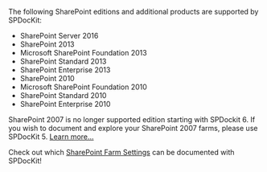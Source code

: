 The following SharePoint editions and additional products are supported by SPDocKit:

* SharePoint Server 2016
* SharePoint 2013
 * Microsoft SharePoint Foundation 2013
 * SharePoint Standard 2013
 * SharePoint Enterprise 2013
* SharePoint 2010
 * Microsoft SharePoint Foundation 2010
 * SharePoint Standard 2010
 * SharePoint Enterprise 2010

SharePoint 2007 is no longer supported edition starting with SPDockit 6. If you wish to document and explore your SharePoint 2007 farms, please use SPDocKit 5. [Learn more…](https://www.spdockit.com/blog/future-spdockit-sharepoint-2007/)

Check out which [SharePoint Farm Settings](https://www.spdockit.com/support/help/features-and-sharepoint-farm-settings-documentation/) can be documented with SPDocKit!
